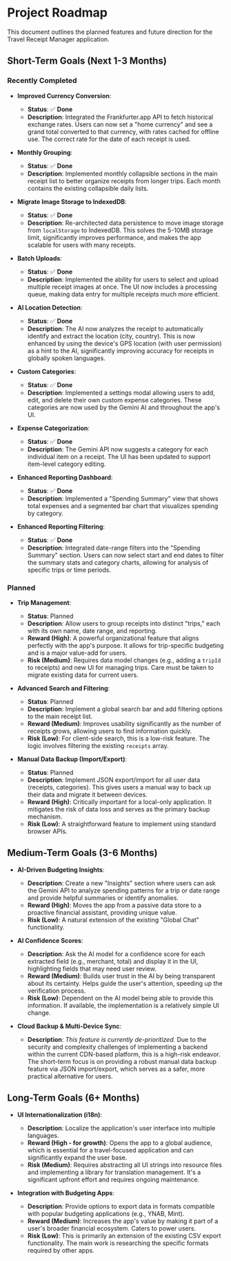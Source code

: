 # Project Roadmap

This document outlines the planned features and future direction for the Travel Receipt Manager application.

## Short-Term Goals (Next 1-3 Months)

### Recently Completed

-   **Improved Currency Conversion**:
    -   **Status**: ✅ **Done**
    -   **Description**: Integrated the Frankfurter.app API to fetch historical exchange rates. Users can now set a "home currency" and see a grand total converted to that currency, with rates cached for offline use. The correct rate for the date of each receipt is used.

-   **Monthly Grouping**:
    -   **Status**: ✅ **Done**
    -   **Description**: Implemented monthly collapsible sections in the main receipt list to better organize receipts from longer trips. Each month contains the existing collapsible daily lists.

-   **Migrate Image Storage to IndexedDB**:
    -   **Status**: ✅ **Done**
    -   **Description**: Re-architected data persistence to move image storage from `localStorage` to IndexedDB. This solves the 5-10MB storage limit, significantly improves performance, and makes the app scalable for users with many receipts.

-   **Batch Uploads**:
    -   **Status**: ✅ **Done**
    -   **Description**: Implemented the ability for users to select and upload multiple receipt images at once. The UI now includes a processing queue, making data entry for multiple receipts much more efficient.

-   **AI Location Detection**:
    -   **Status**: ✅ **Done**
    -   **Description**: The AI now analyzes the receipt to automatically identify and extract the location (city, country). This is now enhanced by using the device's GPS location (with user permission) as a hint to the AI, significantly improving accuracy for receipts in globally spoken languages.

-   **Custom Categories**:
    -   **Status**: ✅ **Done**
    -   **Description**: Implemented a settings modal allowing users to add, edit, and delete their own custom expense categories. These categories are now used by the Gemini AI and throughout the app's UI.

-   **Expense Categorization**:
    -   **Status**: ✅ **Done**
    -   **Description**: The Gemini API now suggests a category for each individual item on a receipt. The UI has been updated to support item-level category editing.
-   **Enhanced Reporting Dashboard**:
    -   **Status**: ✅ **Done**
    -   **Description**: Implemented a "Spending Summary" view that shows total expenses and a segmented bar chart that visualizes spending by category.

-   **Enhanced Reporting Filtering**:
    -   **Status**: ✅ **Done**
    -   **Description**: Integrated date-range filters into the "Spending Summary" section. Users can now select start and end dates to filter the summary stats and category charts, allowing for analysis of specific trips or time periods.

### Planned

-   **Trip Management**:
    -   **Status**: Planned
    -   **Description**: Allow users to group receipts into distinct "trips," each with its own name, date range, and reporting.
    -   **Reward (High)**: A powerful organizational feature that aligns perfectly with the app's purpose. It allows for trip-specific budgeting and is a major value-add for users.
    -   **Risk (Medium)**: Requires data model changes (e.g., adding a `tripId` to receipts) and new UI for managing trips. Care must be taken to migrate existing data for current users.

-   **Advanced Search and Filtering**:
    -   **Status**: Planned
    -   **Description**: Implement a global search bar and add filtering options to the main receipt list.
    -   **Reward (Medium)**: Improves usability significantly as the number of receipts grows, allowing users to find information quickly.
    -   **Risk (Low)**: For client-side search, this is a low-risk feature. The logic involves filtering the existing `receipts` array.

-   **Manual Data Backup (Import/Export)**:
    -   **Status**: Planned
    -   **Description**: Implement JSON export/import for all user data (receipts, categories). This gives users a manual way to back up their data and migrate it between devices.
    -   **Reward (High)**: Critically important for a local-only application. It mitigates the risk of data loss and serves as the primary backup mechanism.
    -   **Risk (Low)**: A straightforward feature to implement using standard browser APIs.

## Medium-Term Goals (3-6 Months)

-   **AI-Driven Budgeting Insights**:
    -   **Description**: Create a new "Insights" section where users can ask the Gemini API to analyze spending patterns for a trip or date range and provide helpful summaries or identify anomalies.
    -   **Reward (High)**: Moves the app from a passive data store to a proactive financial assistant, providing unique value.
    -   **Risk (Low)**: A natural extension of the existing "Global Chat" functionality.

-   **AI Confidence Scores**:
    -   **Description**: Ask the AI model for a confidence score for each extracted field (e.g., merchant, total) and display it in the UI, highlighting fields that may need user review.
    -   **Reward (Medium)**: Builds user trust in the AI by being transparent about its certainty. Helps guide the user's attention, speeding up the verification process.
    -   **Risk (Low)**: Dependent on the AI model being able to provide this information. If available, the implementation is a relatively simple UI change.

-   **Cloud Backup & Multi-Device Sync**:
    -   **Description**: *This feature is currently de-prioritized.* Due to the security and complexity challenges of implementing a backend within the current CDN-based platform, this is a high-risk endeavor. The short-term focus is on providing a robust manual data backup feature via JSON import/export, which serves as a safer, more practical alternative for users.

## Long-Term Goals (6+ Months)

-   **UI Internationalization (i18n)**:
    -   **Description**: Localize the application's user interface into multiple languages.
    -   **Reward (High - for growth)**: Opens the app to a global audience, which is essential for a travel-focused application and can significantly expand the user base.
    -   **Risk (Medium)**: Requires abstracting all UI strings into resource files and implementing a library for translation management. It's a significant upfront effort and requires ongoing maintenance.

-   **Integration with Budgeting Apps**:
    -   **Description**: Provide options to export data in formats compatible with popular budgeting applications (e.g., YNAB, Mint).
    -   **Reward (Medium)**: Increases the app's value by making it part of a user's broader financial ecosystem. Caters to power users.
    -   **Risk (Low)**: This is primarily an extension of the existing CSV export functionality. The main work is researching the specific formats required by other apps.